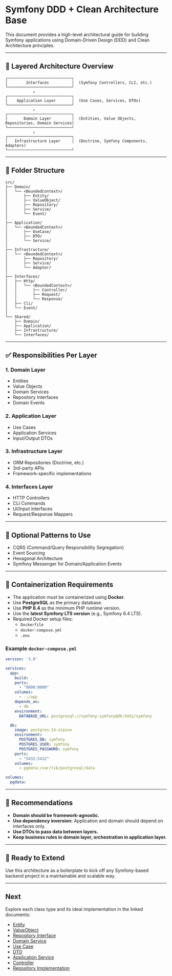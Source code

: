 # Symfony DDD + Clean Architecture Base

This document provides a high-level architectural guide for building Symfony applications using Domain-Driven Design (DDD) and Clean Architecture principles.

---

## 📐 Layered Architecture Overview

```
┌────────────────────────────┐
│        Interfaces          │  (Symfony Controllers, CLI, etc.)
└────────────────────────────┘
            ↓
┌────────────────────────────┐
│    Application Layer       │  (Use Cases, Services, DTOs)
└────────────────────────────┘
            ↓
┌────────────────────────────┐
│       Domain Layer         │  (Entities, Value Objects, Repositories, Domain Services)
└────────────────────────────┘
            ↓
┌────────────────────────────┐
│   Infrastructure Layer     │  (Doctrine, Symfony Components, Adapters)
└────────────────────────────┘
```

---

## 📁 Folder Structure

```
src/
├── Domain/
│   └── <BoundedContext>/
│       ├── Entity/
│       ├── ValueObject/
│       ├── Repository/
│       ├── Service/
│       └── Event/
│
├── Application/
│   └── <BoundedContext>/
│       ├── UseCase/
│       ├── DTO/
│       └── Service/
│
├── Infrastructure/
│   └── <BoundedContext>/
│       ├── Repository/
│       ├── Service/
│       └── Adapter/
│
├── Interfaces/
│   ├── Http/
│   │   └── <BoundedContext>/
│   │       ├── Controller/
│   │       ├── Request/
│   │       └── Response/
│   ├── Cli/
│   └── Event/
│
└── Shared/
    ├── Domain/
    ├── Application/
    ├── Infrastructure/
    └── Interfaces/
```

---

## ✅ Responsibilities Per Layer

### 1. **Domain Layer**

- Entities
- Value Objects
- Domain Services
- Repository Interfaces
- Domain Events

### 2. **Application Layer**

- Use Cases
- Application Services
- Input/Output DTOs

### 3. **Infrastructure Layer**

- ORM Repositories (Doctrine, etc.)
- 3rd-party APIs
- Framework-specific implementations

### 4. **Interfaces Layer**

- HTTP Controllers
- CLI Commands
- UI/Input interfaces
- Request/Response Mappers

---

## 🧩 Optional Patterns to Use

- CQRS (Command/Query Responsibility Segregation)
- Event Sourcing
- Hexagonal Architecture
- Symfony Messenger for Domain/Application Events

---

## 🐳 Containerization Requirements

- The application must be containerized using **Docker**.
- Use **PostgreSQL** as the primary database.
- Use **PHP 8.4** as the minimum PHP runtime version.
- Use the **latest Symfony LTS version** (e.g., Symfony 6.4 LTS).
- Required Docker setup files:
  - `Dockerfile`
  - `docker-compose.yml`
  - `.env`

### Example `docker-compose.yml`
```yaml
version: '3.8'

services:
  app:
    build: .
    ports:
      - "8000:8000"
    volumes:
      - .:/app
    depends_on:
      - db
    environment:
      DATABASE_URL: postgresql://symfony:symfony@db:5432/symfony

  db:
    image: postgres:14-alpine
    environment:
      POSTGRES_DB: symfony
      POSTGRES_USER: symfony
      POSTGRES_PASSWORD: symfony
    ports:
      - "5432:5432"
    volumes:
      - pgdata:/var/lib/postgresql/data

volumes:
  pgdata:
```

---

## 🏁 Recommendations

- **Domain should be framework-agnostic.**
- **Use dependency inversion:** Application and domain should depend on interfaces only.
- **Use DTOs to pass data between layers.**
- **Keep business rules in domain layer, orchestration in application layer.**

---

## 🚀 Ready to Extend

Use this architecture as a boilerplate to kick off any Symfony-based backend project in a maintainable and scalable way.

---

## Next

Explore each class type and its ideal implementation in the linked documents:

- [Entity](entity.md)
- [ValueObject](valueobject.md)
- [Repository Interface](repository_interface.md)
- [Domain Service](domain_service.md)
- [Use Case](use_case.md)
- [DTO](dto.md)
- [Application Service](application_service.md)
- [Controller](controller.md)
- [Repository Implementation](repository_impl.md)

